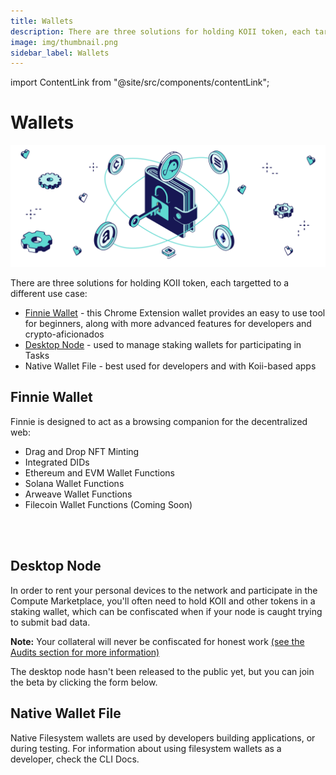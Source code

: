 ```yaml
---
title: Wallets
description: There are three solutions for holding KOII token, each targetted to a different use case.
image: img/thumbnail.png
sidebar_label: Wallets
---
```


import ContentLink from "@site/src/components/contentLink";

# Wallets

![banner](img/Wallets.svg)

There are three solutions for holding KOII token, each targetted to a different use case:

- [Finnie Wallet](https://chrome.google.com/webstore/detail/finnie/cjmkndjhnagcfbpiemnkdpomccnjblmj) - this Chrome Extension wallet provides an easy to use tool for beginners, along with more advanced features for developers and crypto-aficionados
- [Desktop Node](https://share.hsforms.com/1kLtk8rfURZ-HY2xnKRTfCgc20dg) - used to manage staking wallets for participating in Tasks
- Native Wallet File - best used for developers and with Koii-based apps

## Finnie Wallet

Finnie is designed to act as a browsing companion for the decentralized web:

- Drag and Drop NFT Minting
- Integrated DIDs
- Ethereum and EVM Wallet Functions
- Solana Wallet Functions
- Arweave Wallet Functions
- Filecoin Wallet Functions (Coming Soon)

<ContentLink title="Finnie" link="https://chrome.google.com/webstore/detail/finnie/cjmkndjhnagcfbpiemnkdpomccnjblmj" iconType="copy"/>

<br />
<br />

<ContentLink title="Finnie for Devs" link="/develop/finnie-for-devs/welcome-to-finnie" iconType="copy"/>

## Desktop Node&#x20;

In order to rent your personal devices to the network and participate in the Compute Marketplace, you'll often need to hold KOII and other tokens in a staking wallet, which can be confiscated when if your node is caught trying to submit bad data.&#x20;

**Note:** Your collateral will never be confiscated for honest work [(see the Audits section for more information)](/develop/microservices-and-tasks/what-are-tasks/what-are-audits)

The desktop node hasn't been released to the public yet, but you can join the beta by clicking the form below.

<ContentLink title="Run a Task Node" link="/develop/microservices-and-tasks/run-a-task-node" iconType="copy"/>

## Native Wallet File

Native Filesystem wallets are used by developers building applications, or during testing. For information about using filesystem wallets as a developer, check the CLI Docs.

<ContentLink title="Using the Koii CLI" link="/develop/koii-software-toolkit-sdk/using-the-cli" iconType="copy"/>
